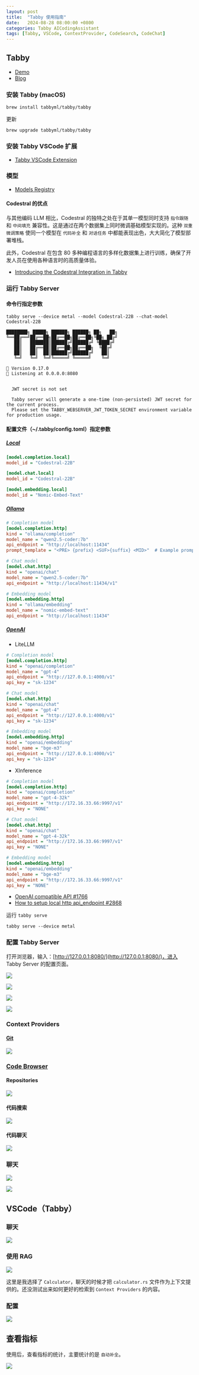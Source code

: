 ```yaml
---
layout: post
title:  "Tabby 使用指南"
date:   2024-08-28 08:00:00 +0800
categories: Tabby AICodingAssistant
tags: [Tabby, VSCode, ContextProvider, CodeSearch, CodeChat]
---
```


## Tabby
- [Demo](https://demo.tabbyml.com/)
- [Blog](https://tabby.tabbyml.com/blog/)

### 安装 Tabby (macOS)

```shell
brew install tabbyml/tabby/tabby
```

更新

```shell
brew upgrade tabbyml/tabby/tabby
```

### 安装 Tabby VSCode 扩展
- [Tabby VSCode Extension](https://marketplace.visualstudio.com/items?itemName=TabbyML.vscode-tabby)

### 模型
- [Models Registry](https://tabby.tabbyml.com/docs/models/)

#### Codestral 的优点

与其他编码 LLM 相比，Codestral 的独特之处在于其单一模型同时支持 `指令跟随` 和 `中间填充` 兼容性。这是通过在两个数据集上同时微调基础模型实现的。这种 `双重微调策略` 使同一个模型在 `代码补全` 和 `对话任务` 中都能表现出色，大大简化了模型部署堆栈。

此外，Codestral 在包含 80 多种编程语言的多样化数据集上进行训练，确保了开发人员在使用各种语言时的高质量体验。

- [Introducing the Codestral Integration in Tabby](https://tabby.tabbyml.com/blog/2024/07/09/tabby-codestral/)

### 运行 Tabby Server

#### 命令行指定参数

```shell
tabby serve --device metal --model Codestral-22B --chat-model Codestral-22B
```
```
████████╗ █████╗ ██████╗ ██████╗ ██╗   ██╗
╚══██╔══╝██╔══██╗██╔══██╗██╔══██╗╚██╗ ██╔╝
   ██║   ███████║██████╔╝██████╔╝ ╚████╔╝ 
   ██║   ██╔══██║██╔══██╗██╔══██╗  ╚██╔╝  
   ██║   ██║  ██║██████╔╝██████╔╝   ██║   
   ╚═╝   ╚═╝  ╚═╝╚═════╝ ╚═════╝    ╚═╝   

📄 Version 0.17.0
🚀 Listening at 0.0.0.0:8080


  JWT secret is not set

  Tabby server will generate a one-time (non-persisted) JWT secret for the current process.
  Please set the TABBY_WEBSERVER_JWT_TOKEN_SECRET environment variable for production usage.
```

#### 配置文件（~/.tabby/config.toml）指定参数

##### [Local](https://tabby.tabbyml.com/docs/administration/model/)

```ini
[model.completion.local]
model_id = "Codestral-22B"

[model.chat.local]
model_id = "Codestral-22B"

[model.embedding.local]
model_id = "Nomic-Embed-Text"
```

##### [Ollama](https://tabby.tabbyml.com/docs/references/models-http-api/ollama/)

```ini
# Completion model
[model.completion.http]
kind = "ollama/completion"
model_name = "qwen2.5-coder:7b"
api_endpoint = "http://localhost:11434"
prompt_template = "<PRE> {prefix} <SUF>{suffix} <MID>"  # Example prompt template for the odeLlama model series.

# Chat model
[model.chat.http]
kind = "openai/chat"
model_name = "qwen2.5-coder:7b"
api_endpoint = "http://localhost:11434/v1"

# Embedding model
[model.embedding.http]
kind = "ollama/embedding"
model_name = "nomic-embed-text"
api_endpoint = "http://localhost:11434"
```

##### [OpenAI](https://tabby.tabbyml.com/docs/references/models-http-api/openai/)

- LiteLLM

```ini
# Completion model
[model.completion.http]
kind = "openai/completion"
model_name = "gpt-4"
api_endpoint = "http://127.0.0.1:4000/v1"
api_key = "sk-1234"

# Chat model
[model.chat.http]
kind = "openai/chat"
model_name = "gpt-4"
api_endpoint = "http://127.0.0.1:4000/v1"
api_key = "sk-1234"

# Embedding model
[model.embedding.http]
kind = "openai/embedding"
model_name = "bge-m3"
api_endpoint = "http://127.0.0.1:4000/v1"
api_key = "sk-1234"
```

- XInference

```ini
# Completion model
[model.completion.http]
kind = "openai/completion"
model_name = "gpt-4-32k"
api_endpoint = "http://172.16.33.66:9997/v1"
api_key = "NONE"

# Chat model
[model.chat.http]
kind = "openai/chat"
model_name = "gpt-4-32k"
api_endpoint = "http://172.16.33.66:9997/v1"
api_key = "NONE"

# Embedding model
[model.embedding.http]
kind = "openai/embedding"
model_name = "bge-m3"
api_endpoint = "http://172.16.33.66:9997/v1"
api_key = "NONE"
```

- [OpenAI compatible API #1766](https://github.com/TabbyML/tabby/issues/1766)
- [How to setup local http api_endpoint #2868](https://github.com/TabbyML/tabby/discussions/2868)

运行 `tabby serve`

```shell
tabby serve --device metal
```

### 配置 Tabby Server

打开浏览器，输入：[http://127.0.0.1:8080/](http://127.0.0.1:8080/)，进入 Tabby Server 的配置页面。

![](/images/2024/Tabby2/tabby-server-1-welcome.png)

![](/images/2024/Tabby2/tabby-server-2-create-admin-account.png)

![](/images/2024/Tabby2/tabby-server-3-congratulations.png)

![](/images/2024/Tabby2/tabby-server-4-home.png)

### Context Providers
#### [Git](http://127.0.0.1:8080/settings/providers/git)

![](/images/2024/Tabby2/Tabby-Context-Providers-Git.png)

### [Code Browser](http://127.0.0.1:8080/files)

#### Repositories

![](/images/2024/Tabby2/code-browser.png)

#### 代码搜索

![](/images/2024/Tabby2/tabby-source-code-search.png)

#### 代码聊天

![](/images/2024/Tabby2/code-browser-tabby-chat.png)

### 聊天

![](/images/2024/Tabby2/tabby-server-chat.png)

![](/images/2024/Tabby2/tabby-server-chat-rag.png)

## VSCode（Tabby）

### 聊天

![](/images/2024/Tabby2/vscode-tabby-chat.png)

### 使用 RAG

![](/images/2024/Tabby2/vscode-tabby.png)

这里是我选择了 `Calculator`，聊天的时候才把 `calculator.rs` 文件作为上下文提供的。还没测试出来如何更好的检索到 `Context Providers` 的内容。

### 配置

![](/images/2024/Tabby2/vscode-tabby-settings.png)


## 查看指标

使用后，查看指标的统计，主要统计的是 `自动补全`。

![](/images/2024/Tabby2/tabby-server-home.png)
